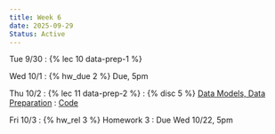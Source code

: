 ```yaml
---
title: Week 6
date: 2025-09-29
Status: Active
---
```


Tue 9/30
: {% lec 10 data-prep-1 %}

Wed 10/1
: {% hw_due 2 %} Due, 5pm

Thu 10/2
: {% lec 11 data-prep-2 %}
: {% disc 5 %} [Data Models, Data Preparation]([https://drive.google.com/file/d/1KG9gAi_AnHxngUZ6ieNAU6v7ern8efOE/view?usp=sharing](https://drive.google.com/file/d/1rtd8mCmZ_XxDhO8s-HrZktUvkrmIxIIn/view?usp=sharing))
  : [Code](http://data101.datahub.berkeley.edu/hub/user-redirect/git-pull?repo=https%3A%2F%2Fgithub.com%2Fcal-data-eng%2Ffa25-materials&urlpath=tree%2Ffa25-materials%2Fdisc%2Fdisc05%2Fdisc05.ipynb&branch=main)

Fri 10/3
: {% hw_rel 3 %} Homework 3
  : Due Wed 10/22, 5pm
